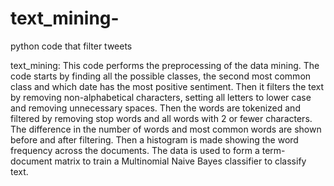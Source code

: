 # text_mining-
python code that filter tweets 

text_mining:
This code performs the preprocessing of the data mining. The code starts by
finding all the possible classes, the second most common class and which date 
has the most positive sentiment. Then it filters the text by removing 
non-alphabetical characters, setting all letters to lower case and 
removing unnecessary spaces. Then the words are tokenized and filtered by 
removing stop words and all words with 2 or fewer characters. The 
difference in the number of words and most common words are shown before and
after filtering. Then a histogram is made showing the word frequency across the 
documents. The data is used to form a term-document matrix to train a
Multinomial Naive Bayes classifier to classify text. 
